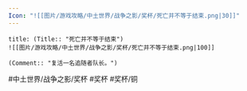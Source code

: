 ```yaml
---
Icon: "![[图片/游戏攻略/中土世界/战争之影/奖杯/死亡并不等于结束.png|30]]"
---
```

```ad-common-bronze-trophy
title: (Title:: "死亡并不等于结束")
![[图片/游戏攻略/中土世界/战争之影/奖杯/死亡并不等于结束.png|100]]

(Comment:: "复活一名追随者队长。")
```

#中土世界/战争之影/奖杯 #奖杯 #奖杯/铜
